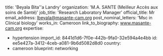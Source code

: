 title: 'Beyala Bita''a Landry'
organization: 'M.A. SANTE (Meilleur Accès aux soins de Santé)'
job_title: 'Research Laboratory Manager'
official_title: Mr
email_address: lbeyala@masante-cam.org
post_nominal_letters: 'Msc in Clinical biology'
works_in: Cameroon
link_to_biography: www.masante-cam.org
expertise:
  - hypertension
import_id: 8441d1d6-7f0e-442b-9fa0-32e594a4e4bb
id: ee5e427a-3412-4ceb-a081-9b6d5082d8d0
country:
  - cameroon
blueprint: networking
